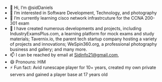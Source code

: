 - 👋 Hi, I’m @sidDaniels
- 👀 I’m interested in Software Development, Technology, and photography
- 🌱 I’m currently learning cisco network infrastrcuture for the CCNA 200-301 exam
- 💞️ I have created numerous developments and projects, including IndustryExamsPlus.com, a learning platform for mock exams and study materials; Tavernix.io, the parent tech startup company hosting a variety of projects and innovations; WeSpin360.org, a professional photography business and gallery; and many more.
- 📫 I can be reached by email at Sidinfo21@gmail.com,
- 😄 Pronouns: HIM
- ⚡ Fun fact: Avid runescape player for 10+ years, created my own private servers and gained a player base at 17 years old

<!---
sidinfo22 is a ✨ special ✨ repository because its `README.md` (this file) appears on your GitHub profile.
You can click the Preview link to take a look at your changes.
--->
